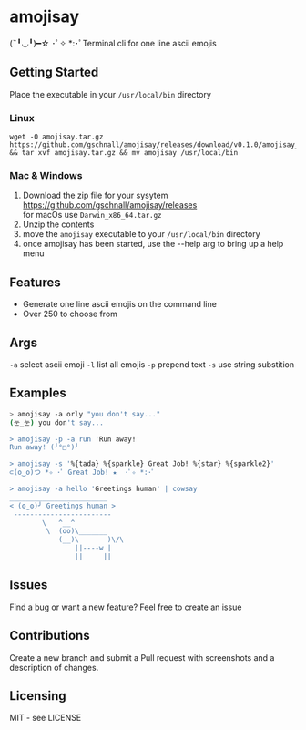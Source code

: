 # amojisay

(˵╹◡╹)━☆ ･ﾟ✧ *:･ﾟTerminal cli for one line ascii emojis 

## Getting Started

Place the executable in your `/usr/local/bin` directory

### Linux

```shell
wget -O amojisay.tar.gz https://github.com/gschnall/amojisay/releases/download/v0.1.0/amojisay_0.1.0_Linux_x86_64.tar.gz && tar xvf amojisay.tar.gz && mv amojisay /usr/local/bin
```

### Mac & Windows

1. Download the zip file for your sysytem
   https://github.com/gschnall/amojisay/releases  
   for macOs use `Darwin_x86_64.tar.gz`
2. Unzip the contents
3. move the `amojisay` executable to your `/usr/local/bin` directory
4. once amojisay has been started, use the --help arg to bring up a help menu

## Features

- Generate one line ascii emojis on the command line
- Over 250 to choose from

## Args

`-a` select ascii emoji
`-l` list all emojis
`-p` prepend text
`-s` use string substition  

## Examples
```sh
> amojisay -a orly "you don't say..."
(눈_눈) you don't say...

> amojisay -p -a run 'Run away!'
Run away! (╯°□°)╯

> amojisay -s '%{tada} %{sparkle} Great Job! %{star} %{sparkle2}'
⊂(o‿o)つ *✧ ･ﾟ Great Job! ★  ･ﾟ✧ *:･ﾟ

> amojisay -a hello 'Greetings human' | cowsay
________________________
< (ʘ‿ʘ)╯ Greetings human >
 ------------------------
        \   ^__^
         \  (oo)\_______
            (__)\       )\/\
                ||----w |
                ||     ||
````

## Issues

Find a bug or want a new feature? Feel free to create an issue

## Contributions

Create a new branch and submit a Pull request with screenshots and a description of changes.

## Licensing

MIT - see LICENSE
